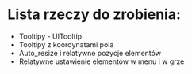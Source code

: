 # Lista rzeczy do zrobienia:
- Tooltipy - UITooltip
- Tooltipy z koordynatami pola
- Auto_resize i relatywne pozycje elementów
- Relatywne ustawienie elementów w menu i w grze